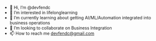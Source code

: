 - 👋 Hi, I’m @devfendc
- 👀 I’m interested in lifelonglearning
- 🌱 I’m currently learning about getting AI/ML/Automation integrated into business operations
- 💞️ I’m looking to collaborate on Business Integration
- 📫 How to reach me devfendc@gmail.com

<!---
devfendc/devfendc is a ✨ special ✨ repository because its `README.md` (this file) appears on your GitHub profile.
You can click the Preview link to take a look at your changes.
--->
